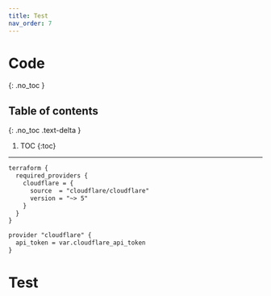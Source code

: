 ```yaml
---
title: Test
nav_order: 7
---
```



# Code
{: .no_toc }

## Table of contents
{: .no_toc .text-delta }

1. TOC
{:toc}

---
```markdown
terraform {
  required_providers {
    cloudflare = {
      source  = "cloudflare/cloudflare"
      version = "~> 5"
    }
  }
}

provider "cloudflare" {
  api_token = var.cloudflare_api_token
}
```

# Test